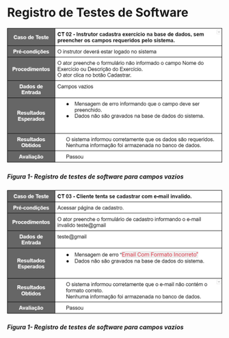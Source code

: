 # Registro de Testes de Software


  <img src="img/testes/TesteCamposVazios.png" width="800">

  ##### _Figura 1- Registro de testes de software para campos vazios_

 

<img src="img/testes/emailInvalido.png" width="800">

  ##### _Figura 1- Registro de testes de software para campos vazios_